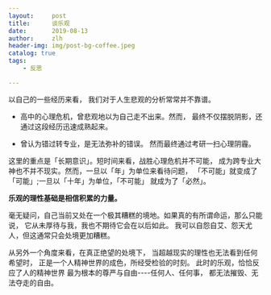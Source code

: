 ```yaml
---
layout:     post
title:      谈乐观
date:       2019-08-13
author:     zlh
header-img: img/post-bg-coffee.jpeg
catalog: true
tags:
    - 反思

---
```


以自己的一些经历来看， 我们对于人生悲观的分析常常并不靠谱。

- 高中的心理危机，曾悲观地以为自己走不出来。然而，
最终不仅摆脱阴影，还通过这段经历迅速成熟起来。

- 曾认为错过转专业，是无法弥补的错误。
然而最终通过考研一扫心理阴霾。

这里的重点是「长期意识」。短时间来看，战胜心理危机并不可能，
成为跨专业大神也不并不现实。然而，一旦以「年」为单位来看待问题，
「不可能」就变成了「可能」;一旦以「十年」为单位，「不可能」
就成为了「必然」。

**乐观的理性基础是相信积累的力量。**

毫无疑问，自己当前又处在一个极其糟糕的境地。如果真的有所谓命运，那么只能说，
它从未厚待与我，我也不期待它会在以后如此。
我可以自怨自艾、怨天尤人，但这通常只会处境更加糟糕。

从另外一个角度来看，在真正绝望的处境下，
当超越现实的理性也无法看到任何希望时，
正是一个人精神世界的成色，所经受检验的时刻。
此时的乐观，恰恰反应了人的精神世界
最为根本的尊严与自由----任何人、任何事，
都无法摧毁、无法夺走的自由。

















